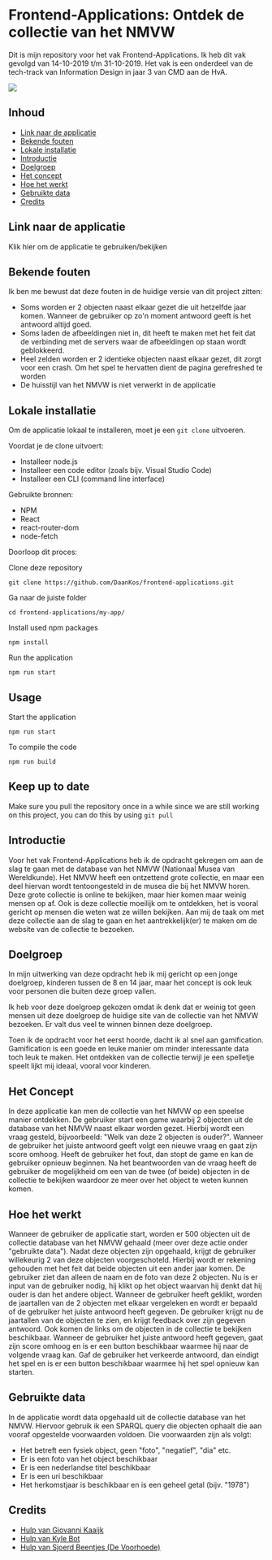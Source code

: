 # Frontend-Applications: Ontdek de collectie van het NMVW

Dit is mijn repository voor het vak Frontend-Applications. Ik heb dit vak gevolgd van 14-10-2019 t/m 31-10-2019. Het vak is een onderdeel van de tech-track van Information Design in jaar 3 van CMD aan de HvA.

![](https://i.imgur.com/JwHwQwU.png)

## Inhoud
* [Link naar de applicatie](#link-naar-de-applicatie)
* [Bekende fouten](#bekende-fouten)
* [Lokale installatie](#lokale-installatie)
* [Introductie](#introductie)
* [Doelgroep](#doelgroep)
* [Het concept](#het-concept)
* [Hoe het werkt](#hoe-het-werkt)
* [Gebruikte data](#gebruikte-date)
* [Credits](#credits)

## Link naar de applicatie
Klik hier om de applicatie te gebruiken/bekijken

## Bekende fouten
Ik ben me bewust dat deze fouten in de huidige versie van dit project zitten:
* Soms worden er 2 objecten naast elkaar gezet die uit hetzelfde jaar komen. Wanneer de gebruiker op zo'n moment antwoord geeft is het antwoord altijd goed.
* Soms laden de afbeeldingen niet in, dit heeft te maken met het feit dat de verbinding met de servers waar de afbeeldingen op staan wordt geblokkeerd.
* Heel zelden worden er 2 identieke objecten naast elkaar gezet, dit zorgt voor een crash. Om het spel te hervatten dient de pagina gerefreshed te worden
* De huisstijl van het NMVW is niet verwerkt in de applicatie

## Lokale installatie
Om de applicatie lokaal te installeren, moet je een ```git clone``` uitvoeren.

Voordat je de clone uitvoert:
* Installeer node.js
* Installeer een code editor (zoals bijv. Visual Studio Code)
* Installeer een CLI (command line interface)

Gebruikte bronnen:
* NPM
* React
* react-router-dom
* node-fetch

Doorloop dit proces:

Clone deze repository
```
git clone https://github.com/DaanKos/frontend-applications.git
```
Ga naar de juiste folder
```
cd frontend-applications/my-app/
```
Install used npm packages
```
npm install
```
Run the application
```
npm run start
```

## Usage
Start the application
```
npm run start
```
To compile the code
```
npm run build
```

## Keep up to date
Make sure you pull the repository once in a while since we are still working on this project, you can do this by using ```git pull```

## Introductie
Voor het vak Frontend-Applications heb ik de opdracht gekregen om aan de slag te gaan met de database van het NMVW (Nationaal Musea van Wereldkunde).
Het NMVW heeft een ontzettend grote collectie, en maar een deel hiervan wordt tentoongesteld in de musea die bij het NMVW horen. 
Deze grote collectie is online te bekijken, maar hier komen maar weinig mensen op af. Ook is deze collectie moeilijk om te ontdekken, het is vooral gericht op mensen die weten wat ze willen bekijken.
Aan mij de taak om met deze collectie aan de slag te gaan en het aantrekkelijk(er) te maken om de website van de collectie te bezoeken.

## Doelgroep
In mijn uitwerking van deze opdracht heb ik mij gericht op een jonge doelgroep, kinderen tussen de 8 en 14 jaar, maar het concept is ook leuk voor personen die buiten deze groep vallen.

Ik heb voor deze doelgroep gekozen omdat ik denk dat er weinig tot geen mensen uit deze doelgroep de huidige site van de collectie van het NMVW bezoeken. Er valt dus veel te winnen binnen deze doelgroep.

Toen ik de opdracht voor het eerst hoorde, dacht ik al snel aan gamification. Gamification is een goede en leuke manier om minder interessante data toch leuk te maken. Het ontdekken van de collectie terwijl je een spelletje speelt lijkt mij ideaal, vooral voor kinderen.

## Het Concept
In deze applicatie kan men de collectie van het NMVW op een speelse manier ontdekken.
De gebruiker start een game waarbij 2 objecten uit de database van het NMVW naast elkaar worden gezet.
Hierbij wordt een vraag gesteld, bijvoorbeeld: "Welk van deze 2 objecten is ouder?".
Wanneer de gebruiker het juiste antwoord geeft volgt een nieuwe vraag en gaat zijn score omhoog.
Heeft de gebruiker het fout, dan stopt de game en kan de gebruiker opnieuw beginnen.
Na het beantwoorden van de vraag heeft de gebruiker de mogelijkheid om een van de twee (of beide) objecten in de collectie te bekijken waardoor ze meer over het object te weten kunnen komen.

## Hoe het werkt
Wanneer de gebruiker de applicatie start, worden er 500 objecten uit de collectie database van het NMVW gehaald (meer over deze actie onder "gebruikte data").
Nadat deze objecten zijn opgehaald, krijgt de gebruiker willekeurig 2 van deze objecten voorgeschoteld.
Hierbij wordt er rekening gehouden met het feit dat beide objecten uit een ander jaar komen.
De gebruiker ziet dan alleen de naam en de foto van deze 2 objecten.
Nu is er input van de gebruiker nodig, hij klikt op het object waarvan hij denkt dat hij ouder is dan het andere object.
Wanneer de gebruiker heeft geklikt, worden de jaartallen van de 2 objecten met elkaar vergeleken en wordt er bepaald of de gebruiker het juiste antwoord heeft gegeven.
De gebruiker krijgt nu de jaartallen van de objecten te zien, en krijgt feedback over zijn gegeven antwoord.
Ook komen de links om de objecten in de collectie te bekijken beschikbaar.
Wanneer de gebruiker het juiste antwoord heeft gegeven, gaat zijn score omhoog en is er een button beschikbaar waarmee hij naar de volgende vraag kan.
Gaf de gebruiker het verkeerde antwoord, dan eindigt het spel en is er een button beschikbaar waarmee hij het spel opnieuw kan starten.

## Gebruikte data
In de applicatie wordt data opgehaald uit de collectie database van het NMVW. Hiervoor gebruik ik een SPARQL query die objecten ophaalt die aan vooraf opgestelde voorwaarden voldoen.
Die voorwaarden zijn als volgt:
* Het betreft een fysiek object, geen "foto", "negatief", "dia" etc.
* Er is een foto van het object beschikbaar
* Er is een nederlandse titel beschikbaar
* Er is een uri beschikbaar
* Het herkomstjaar is beschikbaar en is een geheel getal (bijv. "1978")

## Credits
* [Hulp van Giovanni Kaaijk](https://github.com/GiovanniKaaijk)
* [Hulp van Kyle Bot](https://github.com/kylebot0)
* [Hulp van Sjoerd Beentjes (De Voorhoede)](https://www.voorhoede.nl/nl/)
